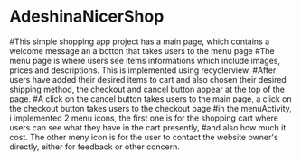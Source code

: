 # AdeshinaNicerShop
#This simple shopping app project has a main page, which contains a welcome message an a botton that takes users to the menu page
#The menu page is where users see items informations which include images, prices and descriptions. This is implemented using recyclerview.
#After users have added their desired items to cart  and also chosen their desired shipping method, the checkout and cancel button appear at the top of the page.
#A click on the cancel button takes users to the main page, a click on the checkout button takes users to the checkout page
#in the menuActivity, i implemented 2 menu icons, the first one is for the shopping cart where users can see what they have in the cart presently,
#and also how much it cost. The other meny icon is for the user to contact the website owner's directly, either for feedback or other concern.
